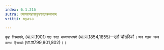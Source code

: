 ```yaml
---
index: 6.1.216
sutra: त्यागरागहासकुहश्वठक्रथानाम्
vritti: nyasa

---
```

`कुह विस्मापने`, (धा.पा.1901) `शठ श्वठ सम्यगवभाषणे` (धा.पा.1854,1855)--एतौ चौरादिकौ। `श्रथ श्लथ क्रथ वलथ हिंसार्थाः` (धा.पा799,801,802)।।